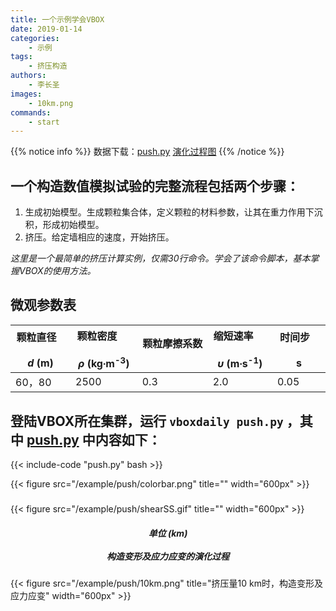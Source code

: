 ```yaml
---
title: 一个示例学会VBOX
date: 2019-01-14
categories:
    - 示例
tags:
    - 挤压构造
authors:
    - 李长圣
images:
    - 10km.png
commands:
    - start
---
```


{{% notice info %}}
数据下载：[push.py](/example/push/push.py)
[演化过程图](/example/push/shearSS.zip)
{{% /notice %}}

## 一个构造数值模拟试验的完整流程包括两个步骤：

1. 生成初始模型。生成颗粒集合体，定义颗粒的材料参数，让其在重力作用下沉积，形成初始模型。  
2. 挤压。给定墙相应的速度，开始挤压。


*这里是一个最简单的挤压计算实例，仅需30行命令。学会了该命令脚本，基本掌握VBOX的使用方法。*  
## 微观参数表

| 颗粒直径  &nbsp;&nbsp; &nbsp; &nbsp; &nbsp; <br> _d_ (m)  | 颗粒密度  &nbsp;&nbsp; &nbsp; &nbsp; &nbsp; <br> _ρ_ (kg∙m<sup>-3</sup>)   | 颗粒摩擦系数  &nbsp;&nbsp; &nbsp; &nbsp; &nbsp; <br>  | 缩短速率 &nbsp;&nbsp; &nbsp; &nbsp; &nbsp; <br>  _υ_ (m∙s<sup>-1</sup>)|  时间步 &nbsp;&nbsp; &nbsp; &nbsp; &nbsp; <br> s |
|---------------|-----------|--------|----------|-------------|
|    60，80   |   2500   |   0.3   |   2.0   |   0.05 |

## 登陆VBOX所在集群，运行 `vboxdaily push.py` ，其中 [push.py](/example/push/push.py) 中内容如下：

{{< include-code "push.py" bash >}}

{{< figure src="/example/push/colorbar.png" title="" width="600px" >}}
<h5> </h5>
{{< figure src="/example/push/shearSS.gif" title="" width="600px" >}}
<center><h5>单位 (km)<br><br>构造变形及应力应变的演化过程</h5></center>


{{< figure src="/example/push/10km.png" title="挤压量10 km时，构造变形及应力应变" width="600px" >}}



